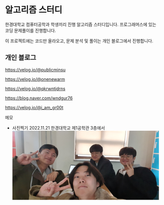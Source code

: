# 알고리즘 스터디
한경대학교 컴퓨터공학과 학생끼리 진행 알고리즘 스터디입니다.
프로그래머스에 있는 코딩 문제풀이를 진행합니다.

이 프로젝트에는 코드만 올라오고,
문제 분석 및 풀이는 개인 블로그에서 진행합니다.


## 개인 블로그
https://velog.io/@publicminsu

https://velog.io/@onenewarm

https://velog.io/@qkrwntjdrns

https://blog.naver.com/wndgur76

https://velog.io/@i_am_gr00t



메모
- 사진찍기 2022.11.21 한경대학교 제1공학관 3층에서
![단체사진](./img/KakaoTalk_Photo_2022-11-21-16-03-38.jpeg)
